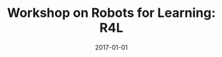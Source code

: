 ---
title: "Workshop on Robots for Learning: R4L"
collection: publications
permalink: /publication/2017-01-01-Workshop-on-Robots-for-Learning-R4L
date: 2017-01-01
venue: 'In the proceedings of Proceedings of the Companion of the 2017 ACM/IEEE International Conference on Human-Robot Interaction'
citation: ' Wafa Johal,  Paul Vogt,  James Kennedy,  Mirjam Haas,  Ana Paiva,  Ginevra Castellano,  Sandra Okita,  Fumihide Tanaka,  Tony Belpaeme,  Pierre Dillenbourg, &quot;Workshop on Robots for Learning: R4L.&quot; In the proceedings of Proceedings of the Companion of the 2017 ACM/IEEE International Conference on Human-Robot Interaction, 2017.'
---